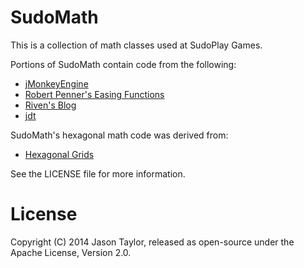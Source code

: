 # SudoMath

This is a collection of math classes used at SudoPlay Games.

Portions of SudoMath contain code from the following:

 * [jMonkeyEngine](https://github.com/jMonkeyEngine/jmonkeyengine)
 * [Robert Penner's Easing Functions](http://www.robertpenner.com/easing/)
 * [Riven's Blog](http://riven8192.blogspot.com)
 * [jdt](https://code.google.com/p/jdt/)

SudoMath's hexagonal math code was derived from:

 * [Hexagonal Grids](http://www.redblobgames.com/grids/hexagons/)

See the LICENSE file for more information.

# License

Copyright (C) 2014 Jason Taylor, released as open-source under the Apache License, Version 2.0.
